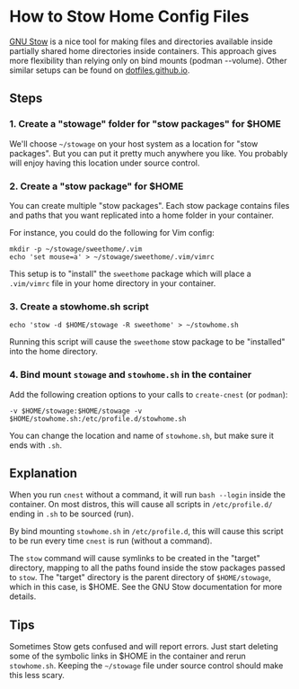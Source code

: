 How to Stow Home Config Files
=============================

[GNU Stow](https://www.gnu.org/software/stow/) is a nice tool for making files
and directories available inside partially shared home directories inside
containers. This approach gives more flexibility than relying only on bind mounts
(podman --volume).
Other similar setups can be found on
[dotfiles.github.io](https://dotfiles.github.io/).


Steps
-----

### 1. Create a "stowage" folder for "stow packages" for $HOME

We'll choose `~/stowage` on your host system as a location for "stow packages".
But you can put it pretty much anywhere you like. You probably will enjoy having this
location under source control.


### 2. Create a "stow package" for $HOME

You can create multiple "stow packages". Each stow package contains files and paths that
you want replicated into a home folder in your container.

For instance, you could do the following for Vim config:

```
mkdir -p ~/stowage/sweethome/.vim
echo 'set mouse=a' > ~/stowage/sweethome/.vim/vimrc
```

This setup is to "install" the `sweethome` package which will place a `.vim/vimrc` file
in your home directory in your container.

### 3. Create a stowhome.sh script

```
echo 'stow -d $HOME/stowage -R sweethome' > ~/stowhome.sh
```

Running this script will cause the `sweethome` stow package to be "installed" into the
home directory.


### 4. Bind mount `stowage` and `stowhome.sh` in the container

Add the following creation options to your calls to `create-cnest` (or `podman`):

```
-v $HOME/stowage:$HOME/stowage -v $HOME/stowhome.sh:/etc/profile.d/stowhome.sh
```

You can change the location and name of `stowhome.sh`, but make sure it ends with `.sh`.


Explanation
-----------

When you run `cnest` without a command, it will run `bash --login` inside the container.
On most distros, this will cause all scripts in `/etc/profile.d/` ending in `.sh` to be
sourced (run).

By bind mounting `stowhome.sh` in `/etc/profile.d`, this will cause this script to be run
every time `cnest` is run (without a command).

The `stow` command will cause symlinks to be created in the "target" directory,
mapping to all the paths found inside the stow packages passed to `stow`.
The "target" directory is the parent directory of `$HOME/stowage`, which in this case, is
$HOME. See the GNU Stow documentation for more details.

Tips
----

Sometimes Stow gets confused and will report errors. Just start deleting some of the
symbolic links in $HOME in the container and rerun `stowhome.sh`.
Keeping the `~/stowage` file under source control should make this less scary.
